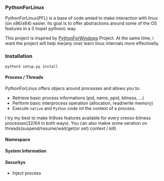 ### PythonForLinux
PythonForLinux(PFL) is a base of code amied to make interaction with linux (on x86/x64) easier.
Its goal is to offer abstractions around some of the OS features in a (I hope) pythonic way. 

This project is inspired by [PythonForWindows](https://github.com/hakril/PythonForWindows) Project.
At the same time, i want the project will help me(any one) learn linux internals more effectivelly.

### Installation

```
python3 setup.py install
```
#### Process / Threads
PythonForLinux offers objecs around processes and allows you to:
* Retrieve basic process informations (pid, name, ppid, bitness, ...)
* Perform basic interprocess operation (allocation, read/write memory)
* Execute `native` and `Python` code int the context of a process.

I try my best to make th9oes features available for every creoss-bitness processes(32/64 in both ways).
You can also makre some oeration on threads(suspend/resume/wait/get(or set) context / kill)

#### Namespace

#### System Information

#### Securitys
* Inject process


